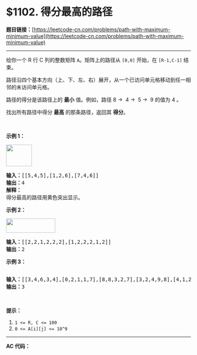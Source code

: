 # $1102. 得分最高的路径

**题目链接：**[https://leetcode-cn.com/problems/path-with-maximum-minimum-value](https://leetcode-cn.com/problems/path-with-maximum-minimum-value)

---

<div class="content__1Y2H">
 <div class="notranslate">
  <p>给你一个 R 行 C 列的整数矩阵&nbsp;<code>A</code>。矩阵上的路径从&nbsp;<code>[0,0]</code>&nbsp;开始，在&nbsp;<code>[R-1,C-1]</code>&nbsp;结束。</p> 
  <p>路径沿四个基本方向（上、下、左、右）展开，从一个已访问单元格移动到任一相邻的未访问单元格。</p> 
  <p>路径的得分是该路径上的 <strong>最小</strong> 值。例如，路径 8 →&nbsp; 4 →&nbsp; 5 →&nbsp; 9 的值为 4 。</p> 
  <p>找出所有路径中得分 <strong>最高</strong> 的那条路径，返回其&nbsp;<strong>得分</strong>。</p> 
  <p>&nbsp;</p> 
  <p><strong>示例 1：</strong></p> 
  <p><strong><img style="height: 59px; width: 70px;" src="../aliyun-lc-upload/uploads/2019/06/27/1313_ex1.jpeg" alt=""></strong></p> 
  <pre class="language-text"><strong>输入：</strong>[[5,4,5],[1,2,6],[7,4,6]]
<strong>输出：</strong>4
<strong>解释： </strong>
得分最高的路径用黄色突出显示。 
</pre> 
  <p><strong>示例 2：</strong></p> 
  <p><strong><img style="height: 39px; width: 134px;" src="../aliyun-lc-upload/uploads/2019/06/27/1313_ex2.jpeg" alt=""></strong></p> 
  <pre class="language-text"><strong>输入：</strong>[[2,2,1,2,2,2],[1,2,2,2,1,2]]
<strong>输出：</strong>2</pre> 
  <p><strong>示例 3：</strong></p> 
  <p><strong><img src="../aliyun-lc-upload/uploads/2019/06/27/1313_ex3.jpeg" alt=""></strong></p> 
  <pre class="language-text"><strong>输入：</strong>[[3,4,6,3,4],[0,2,1,1,7],[8,8,3,2,7],[3,2,4,9,8],[4,1,2,0,0],[4,6,5,4,3]]
<strong>输出：</strong>3</pre> 
  <p>&nbsp;</p> 
  <p><strong>提示：</strong></p> 
  <ol> 
   <li><code>1 &lt;= R, C&nbsp;&lt;= 100</code></li> 
   <li><code>0 &lt;= A[i][j] &lt;= 10^9</code></li> 
  </ol> 
 </div>
</div>

---

**AC 代码：**

```java

```